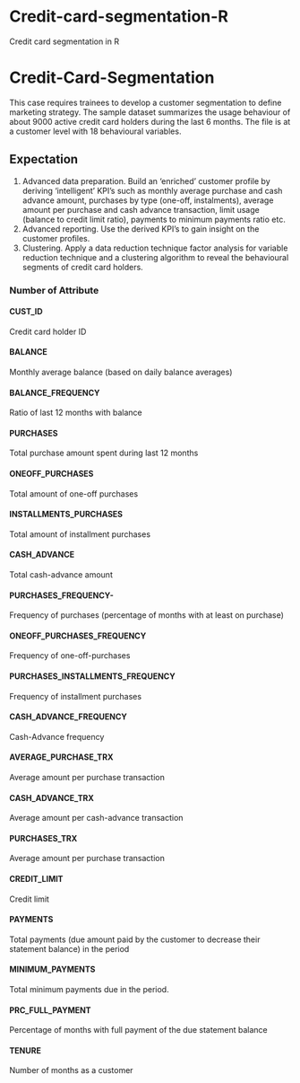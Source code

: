 # Credit-card-segmentation-R
Credit card segmentation in R 
# Credit-Card-Segmentation
This  case  requires  trainees  to  develop  a  customer  segmentation  to  define marketing strategy. The sample dataset summarizes the usage behaviour of about 9000 active credit card holders during the last 6 months. The file is at a customer level with 18 behavioural variables.

## Expectation
1. Advanced data preparation. Build an ‘enriched’ customer profile by deriving ‘intelligent’ KPI’s such as monthly average purchase
and cash advance amount, purchases by type (one-off, instalments), average amount per purchase and cash advance transaction,
limit usage (balance to credit limit ratio), payments to minimum payments ratio etc. 
2. Advanced reporting. Use the derived KPI’s to gain insight on the customer profiles.
3. Clustering. Apply a data reduction technique factor analysis for variable reduction technique 
and a clustering algorithm to reveal the behavioural segments of credit card holders.

### Number of Attribute
#### CUST_ID
Credit card holder ID 
#### BALANCE 
Monthly average balance (based on daily balance averages) 
#### BALANCE_FREQUENCY
Ratio of last 12 months with balance 
#### PURCHASES 
Total purchase amount spent during last 12 months 
#### ONEOFF_PURCHASES
Total amount of one-off purchases 
#### INSTALLMENTS_PURCHASES
Total amount of installment purchases 
#### CASH_ADVANCE 
Total cash-advance amount 
#### PURCHASES_FREQUENCY-
Frequency of purchases (percentage of months with at least on purchase) 
#### ONEOFF_PURCHASES_FREQUENCY 
Frequency of one-off-purchases 
#### PURCHASES_INSTALLMENTS_FREQUENCY
Frequency of installment purchases 
#### CASH_ADVANCE_FREQUENCY 
Cash-Advance frequency 
#### AVERAGE_PURCHASE_TRX 
Average amount per purchase transaction 
#### CASH_ADVANCE_TRX 
Average amount per cash-advance transaction 
#### PURCHASES_TRX 
Average amount per purchase transaction 
#### CREDIT_LIMIT
Credit limit 
#### PAYMENTS
Total payments (due amount paid by the customer to decrease their statement balance) in the period 
#### MINIMUM_PAYMENTS
Total minimum payments due in the period. 
#### PRC_FULL_PAYMENT
Percentage of months with full payment of the due statement balance 
#### TENURE
Number of months as a customer 
